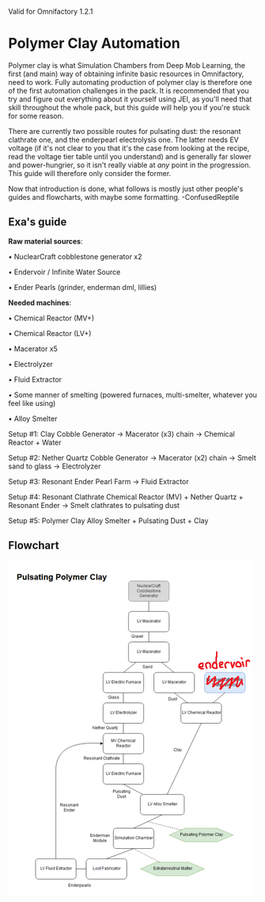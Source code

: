 Valid for Omnifactory 1.2.1
# Polymer Clay Automation
Polymer clay is what Simulation Chambers from Deep Mob Learning, the first (and main) way of obtaining infinite basic resources in Omnifactory, need to work. Fully automating production of polymer clay is therefore one of the first automation challenges in the pack. It is recommended that you try and figure out everything about it yourself using JEI, as you'll need that skill throughout the whole pack, but this guide will help you if you're stuck for some reason.

There are currently two possible routes for pulsating dust: the resonant clathrate one, and the enderpearl electrolysis one. The latter needs EV voltage (if it's not clear to you that it's the case from looking at the recipe, read the voltage tier table until you understand) and is generally far slower and power-hungrier, so it isn't really viable at *any* point in the progression. This guide will therefore only consider the former. 

Now that introduction is done, what follows is mostly just other people's guides and flowcharts, with maybe some formatting.
-ConfusedReptile
## Exa's guide
**Raw material sources**:

• NuclearCraft cobblestone generator x2

• Endervoir / Infinite Water Source

• Ender Pearls (grinder, enderman dml, lillies)


**Needed machines**:

• Chemical Reactor (MV+)

• Chemical Reactor (LV+)

• Macerator x5

• Electrolyzer

• Fluid Extractor

• Some manner of smelting (powered furnaces, multi-smelter, whatever you feel like using)

• Alloy Smelter

Setup #1: Clay
Cobble Generator -> Macerator (x3) chain -> Chemical Reactor + Water

Setup #2: Nether Quartz
Cobble Generator -> Macerator (x2) chain -> Smelt sand to glass -> Electrolyzer

Setup #3: Resonant Ender
Pearl Farm -> Fluid Extractor

Setup #4: Resonant Clathrate
Chemical Reactor (MV) + Nether Quartz + Resonant Ender -> Smelt clathrates to pulsating dust

Setup #5: Polymer Clay
Alloy Smelter + Pulsating Dust + Clay

## Flowchart
![files/flowcharts/PolymerClay_corrected.png](files/flowcharts/PolymerClay_corrected.png)
